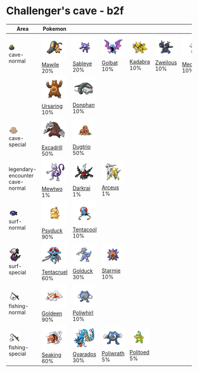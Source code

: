 # Challenger's cave - b2f

| Area                                                                             | Pokemon                                                                           | &nbsp;                                                                          | &nbsp;                                                                         | &nbsp;                                                                       | &nbsp;                                                                        | &nbsp;                                                                        |
| -------------------------------------------------------------------------------- | --------------------------------------------------------------------------------- | ------------------------------------------------------------------------------- | ------------------------------------------------------------------------------ | ---------------------------------------------------------------------------- | ----------------------------------------------------------------------------- | ----------------------------------------------------------------------------- |
| ![cave-normal](../../img/items/cave-normal.png)<br/>cave-normal<br/>             | ![mawile](../../img/pokemon/303.png) <br/>[Mawile](/pokemon/303) <br/>20%         | ![sableye](../../img/pokemon/302.png) <br/>[Sableye](/pokemon/302) <br/>20%     | ![golbat](../../img/pokemon/042.png) <br/>[Golbat](/pokemon/042) <br/>10%      | ![kadabra](../../img/pokemon/064.png) <br/>[Kadabra](/pokemon/064) <br/>10%  | ![zweilous](../../img/pokemon/634.png) <br/>[Zweilous](/pokemon/634) <br/>10% | ![medicham](../../img/pokemon/308.png) <br/>[Medicham](/pokemon/308) <br/>10% |
|                                                                                  | ![ursaring](../../img/pokemon/217.png) <br/>[Ursaring](/pokemon/217) <br/>10%     | ![donphan](../../img/pokemon/232.png) <br/>[Donphan](/pokemon/232) <br/>10%     |
| ![cave-special](../../img/items/cave-special.png)<br/>cave-special<br/>          | ![excadrill](../../img/pokemon/530.png) <br/>[Excadrill](/pokemon/530) <br/>50%   | ![dugtrio](../../img/pokemon/051.png) <br/>[Dugtrio](/pokemon/051) <br/>50%     |
| legendary-encounter cave-normal<br/>                                             | ![mewtwo](../../img/pokemon/150.png) <br/>[Mewtwo](/pokemon/150) <br/>1%          | ![darkrai](../../img/pokemon/491.png) <br/>[Darkrai](/pokemon/491) <br/>1%      | ![arceus](../../img/pokemon/493.png) <br/>[Arceus](/pokemon/493) <br/>1%       |
| ![surf-normal](../../img/items/surf-normal.png)<br/>surf-normal<br/>             | ![psyduck](../../img/pokemon/054.png) <br/>[Psyduck](/pokemon/054) <br/>90%       | ![tentacool](../../img/pokemon/072.png) <br/>[Tentacool](/pokemon/072) <br/>10% |
| ![surf-special](../../img/items/surf-special.png)<br/>surf-special<br/>          | ![tentacruel](../../img/pokemon/073.png) <br/>[Tentacruel](/pokemon/073) <br/>60% | ![golduck](../../img/pokemon/055.png) <br/>[Golduck](/pokemon/055) <br/>30%     | ![starmie](../../img/pokemon/121.png) <br/>[Starmie](/pokemon/121) <br/>10%    |
| ![fishing-normal](../../img/items/fishing-normal.png)<br/>fishing-normal<br/>    | ![goldeen](../../img/pokemon/118.png) <br/>[Goldeen](/pokemon/118) <br/>90%       | ![poliwhirl](../../img/pokemon/061.png) <br/>[Poliwhirl](/pokemon/061) <br/>10% |
| ![fishing-special](../../img/items/fishing-special.png)<br/>fishing-special<br/> | ![seaking](../../img/pokemon/119.png) <br/>[Seaking](/pokemon/119) <br/>60%       | ![gyarados](../../img/pokemon/130.png) <br/>[Gyarados](/pokemon/130) <br/>30%   | ![poliwrath](../../img/pokemon/062.png) <br/>[Poliwrath](/pokemon/062) <br/>5% | ![politoed](../../img/pokemon/186.png) <br/>[Politoed](/pokemon/186) <br/>5% |